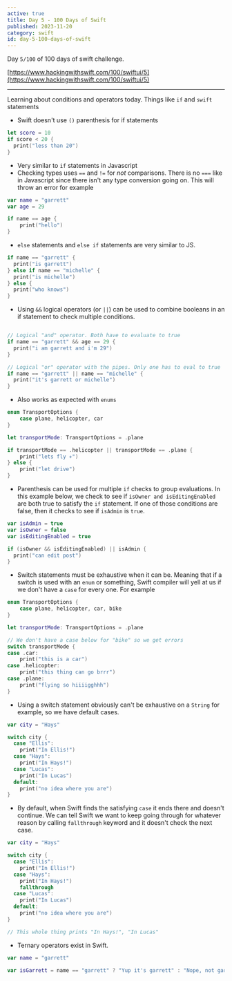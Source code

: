 ```yaml
---
active: true
title: Day 5 - 100 Days of Swift
published: 2023-11-20
category: swift
id: day-5-100-days-of-swift
---
```


Day `5/100` of 100 days of swift challenge.

[https://www.hackingwithswift.com/100/swiftui/5](https://www.hackingwithswift.com/100/swiftui/5)

---

Learning about conditions and operators today. Things like `if` and `swift` statements

-   Swift doesn't use `()` parenthesis for if statements

```swift
let score = 10
if score < 20 {
  print("less than 20")
}
```

-   Very similar to `if` statements in Javascript
-   Checking types uses `==` and `!=` for _not_ comparisons. There is no `===` like in Javascript since there isn't any type conversion going on. This will throw an error for example

```swift
var name = "garrett"
var age = 29

if name == age {
    print("hello")
}
```

-   `else` statements and `else if` statements are very similar to JS.

```swift
if name == "garrett" {
  print("is garrett")
} else if name == "michelle" {
  print("is michelle")
} else {
  print("who knows")
}
```

-   Using `&&` logical operators (or `||`) can be used to combine booleans in an if statement to check multiple conditions.

```swift

// Logical "and" operator. Both have to evaluate to true
if name == "garrett" && age == 29 {
  print("i am garrett and i'm 29")
}

// Logical "or" operator with the pipes. Only one has to eval to true
if name == "garrett" || name == "michelle" {
  print("it's garrett or michelle")
}
```

-   Also works as expected with `enums`

```swift
enum TransportOptions {
    case plane, helicopter, car
}

let transportMode: TransportOptions = .plane

if transportMode == .helicopter || transportMode == .plane {
    print("lets fly ✈️")
} else {
    print("let drive")
}

```

-   Parenthesis can be used for multiple `if` checks to group evaluations. In this example below, we check to see if `isOwner and isEditingEnabled` are both true to satisfy the `if` statement. If one of those conditions are false, then it checks to see if `isAdmin` is `true`.

```swift
var isAdmin = true
var isOwner = false
var isEditingEnabled = true

if (isOwner && isEditingEnabled) || isAdmin {
  print("can edit post")
}
```

-   Switch statements must be exhaustive when it can be. Meaning that if a switch is used with an `enum` or something, Swift compiler will yell at us if we don't have a `case` for every one. For example

```swift
enum TransportOptions {
    case plane, helicopter, car, bike
}

let transportMode: TransportOptions = .plane

// We don't have a case below for "bike" so we get errors
switch transportMode {
case .car:
    print("this is a car")
case .helicopter:
    print("this thing can go brrr")
case .plane:
    print("flying so hiiiigghhh")
}
```

-   Using a switch statement obviously can't be exhaustive on a `String` for example, so we have default cases.

```swift
var city = "Hays"

switch city {
  case "Ellis":
    print("In Ellis!")
  case "Hays":
    print("In Hays!")
  case "Lucas":
    print("In Lucas")
  default:
    print("no idea where you are")
}
```

-   By default, when Swift finds the satisfying `case` it ends there and doesn't continue. We can tell Swift we want to keep going through for whatever reason by calling `fallthrough` keyword and it doesn't check the next case.

```swift
var city = "Hays"

switch city {
  case "Ellis":
    print("In Ellis!")
  case "Hays":
    print("In Hays!")
    fallthrough
  case "Lucas":
    print("In Lucas")
  default:
    print("no idea where you are")
}

// This whole thing prints "In Hays!", "In Lucas"
```

-   Ternary operators exist in Swift.

```swift
var name = "garrett"

var isGarrett = name == "garrett" ? "Yup it's garrett" : "Nope, not garrett"
```
